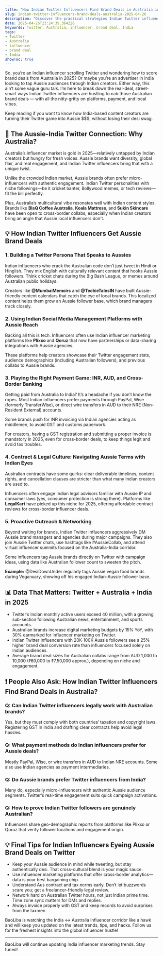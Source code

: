 ```yaml
---
title: "How Indian Twitter Influencers Find Brand Deals in Australia in 2025"
slug: indian-twitter-influencers-brand-deals-australia-2025-04-26
description: "Discover the practical strategies Indian Twitter influencers use in 2025 to land brand deals in Australia. A hands-on guide for Indian creators and advertisers on navigating Twitter, payments, legal nuances, and cultural fit for cross-border influencer marketing."
date: 2025-04-26T23:24:39.364226
keywords: Twitter, Australia, influencer, brand deal, India
tags:
- Twitter
- Australia
- influencer
- brand deal
- India
showToc: true
---
```


So, you’re an Indian influencer scrolling Twitter and wondering how to score brand deals from Australia in 2025? Or maybe you’re an advertiser in India looking to tap Aussie audiences through Indian creators. Either way, this ain’t some vague guru talk. I’m here to break down the real-deal, street-smart ways Indian Twitter influencers are hustling to nab those Australian brand deals — with all the nitty-gritty on platforms, payment, and local vibes.

Keep reading if you want to know how India-based content creators are turning their Twitter game into Aussie $$$, without losing their desi swag.

## 📢 The Aussie-India Twitter Connection: Why Australia?

Australia’s influencer market is gold in 2025—relatively untapped by Indian creators but hungry for fresh voices. Aussie brands want diversity, global flair, and real engagement, and Indian Twitter influencers bring that with a unique twist.

Unlike the crowded Indian market, Aussie brands often prefer micro-influencers with authentic engagement. Indian Twitter personalities with niche followings—be it cricket banter, Bollywood memes, or tech reviews—fit the bill perfectly.

Plus, Australia’s multicultural vibe resonates well with Indian content styles. Brands like **BlaQ Coffee Australia**, **Koala Mattress**, and **Sukin Skincare** have been open to cross-border collabs, especially when Indian creators bring an angle that Aussie local influencers don't.

## 💡 How Indian Twitter Influencers Get Aussie Brand Deals

### 1. Building a Twitter Persona That Speaks to Aussies

Indian influencers who crack the Australian code don’t just tweet in Hindi or Hinglish. They mix English with culturally relevant content that hooks Aussie followers. Think cricket chats during the Big Bash League, or memes around Australian public holidays.

Creators like **@MumbaiMemoirs** and **@TechieTalesIN** have built Aussie-friendly content calendars that catch the eye of local brands. This localized content helps them grow an Aussie follower base, which brand managers track closely.

### 2. Using Indian Social Media Management Platforms with Aussie Reach

Backing all this is tech. Influencers often use Indian influencer marketing platforms like **Plixxo** and **Qoruz** that now have partnerships or data-sharing integrations with Aussie agencies.

These platforms help creators showcase their Twitter engagement stats, audience demographics (including Australian followers), and previous collabs to Aussie brands.

### 3. Playing the Right Payment Game: INR, AUD, and Cross-Border Banking

Getting paid from Australia to India? It’s a headache if you don’t know the ropes. Most Indian influencers prefer payments through PayPal, Wise (formerly TransferWise), or direct wire transfers in AUD to their NRE (Non-Resident External) accounts.

Some brands push for INR invoicing via Indian agencies acting as middlemen, to avoid GST and customs paperwork.

For creators, having a GST registration and submitting a proper invoice is mandatory in 2025, even for cross-border deals, to keep things legit and avoid tax troubles.

### 4. Contract & Legal Culture: Navigating Aussie Terms with Indian Eyes

Australian contracts have some quirks: clear deliverable timelines, content rights, and cancellation clauses are stricter than what many Indian creators are used to.

Influencers often engage Indian legal advisors familiar with Aussie IP and consumer laws (yes, consumer protection is strong there). Platforms like **LegalKart** have picked up this niche for 2025, offering affordable contract reviews for cross-border influencer deals.

### 5. Proactive Outreach & Networking

Beyond waiting for brands, Indian Twitter influencers aggressively DM Aussie brand managers and agencies during major campaigns. They also join Aussie Twitter chats, use hashtags like #AussieCollab, and attend virtual influencer summits focused on the Australia-India corridor.

Some influencers tag Aussie brands directly on Twitter with campaign ideas, using data like Australian follower count to sweeten the pitch.

**Example:** @DesiDownUnder regularly tags Aussie vegan food brands during Veganuary, showing off his engaged Indian-Aussie follower base.

## 📊 Data That Matters: Twitter + Australia + India in 2025

- Twitter’s Indian monthly active users exceed 40 million, with a growing sub-section following Australian news, entertainment, and sports accounts.
- Australian brands increase digital marketing budgets by 15% YoY, with 30% earmarked for influencer marketing on Twitter.
- Indian Twitter influencers with 20K-100K Aussie followers see a 25% higher brand deal conversion rate than influencers focused solely on Indian audiences.
- Average brand deal sizes for Australian collabs range from AUD 1,000 to 10,000 (₹60,000 to ₹7,50,000 approx.), depending on niche and engagement.

## ❗ People Also Ask: How Indian Twitter Influencers Find Brand Deals in Australia?

### Q: Can Indian Twitter influencers legally work with Australian brands?

Yes, but they must comply with both countries’ taxation and copyright laws. Registering GST in India and drafting clear contracts help avoid legal hassles.

### Q: What payment methods do Indian influencers prefer for Aussie deals?

Mostly PayPal, Wise, or wire transfers in AUD to Indian NRE accounts. Some also use Indian agencies as payment intermediaries.

### Q: Do Aussie brands prefer Twitter influencers from India?

Many do, especially micro-influencers with authentic Aussie audience segments. Twitter’s real-time engagement suits quick campaign activations.

### Q: How to prove Indian Twitter followers are genuinely Australian?

Influencers share geo-demographic reports from platforms like Plixxo or Qoruz that verify follower locations and engagement origin.

## 💡 Final Tips for Indian Influencers Eyeing Aussie Brand Deals on Twitter

- Keep your Aussie audience in mind while tweeting, but stay authentically desi. That cross-cultural blend is your magic sauce.
- Use influencer marketing platforms that offer cross-border analytics—data is your best bargaining chip.
- Understand Aus contract and tax norms early. Don’t let buzzwords scare you; get a freelancer-friendly legal review.
- Network hard on Australian Twitter hours, not just Indian prime time. Time zone sync matters for DMs and replies.
- Always invoice properly with GST and keep records to avoid surprises from the taxmen.

BaoLiba is watching the India ↔ Australia influencer corridor like a hawk and will keep you updated on the latest trends, tips, and hacks. Follow us for the freshest insights into the global influencer hustle!

---

BaoLiba will continue updating India influencer marketing trends. Stay tuned!